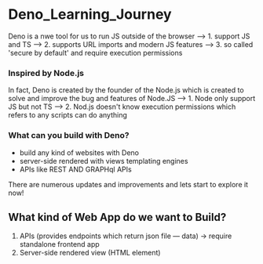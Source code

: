 # Deno_Learning_Journey
Deno is a nwe tool for us to run JS outside of the browser
--> 1. support JS and TS
--> 2. supports URL imports and modern JS features
--> 3. so called 'secure by default' and require execution permissions

### Inspired by Node.js
In fact, Deno is created by the founder of the Node.js which is created to solve and improve the bug and features of Node.JS
--> 1. Node only support JS but not TS
--> 2. Nod.js doesn't know execution permissions which refers to any scripts can do anything

### What can you build with Deno?
- build any kind of websites with Deno
- server-side rendered with views templating engines 
- APIs like REST AND GRAPHql APIs

There are numerous updates and improvements and lets start to explore it now!

## What kind of Web App do we want to Build?
1. APIs (provides endpoints which return json file — data) 
-> require standalone frontend app
2. Server-side rendered view (HTML element) 

